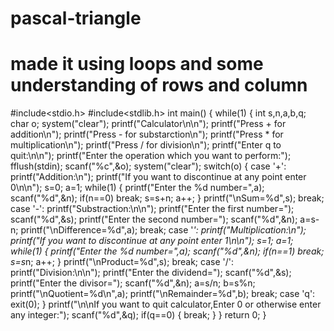 # pascal-triangle
# made it using loops and some understanding of rows and column
#include<stdio.h>
#include<stdlib.h>
int main()
{
	while(1)
	{
		int s,n,a,b,q;
		char o;
		system("clear");
		printf("Calculator\n\n");
		printf("Press + for addition\n");
		printf("Press - for substarction\n");
		printf("Press * for multiplication\n");
		printf("Press / for division\n");
		printf("Enter q to quit:\n\n");
		printf("Enter the operation which you want to perform:");
		fflush(stdin);
		scanf("%c",&o);
		system("clear");
		switch(o)
		{
			case '+':
				printf("Addition:\n");
				printf("If you want to discontinue at any point enter 0\n\n");
				s=0;
				a=1;
				while(1)
				{
					printf("Enter the %d number=",a);
					scanf("%d",&n);
					if(n==0)
					break;
					s=s+n;
					a++;
				}
				printf("\nSum=%d",s);
				break;
			case '-':
				printf("Substraction:\n\n");
				printf("Enter the first number=");
				scanf("%d",&s);
				printf("Enter the second number=");
				scanf("%d",&n);
				a=s-n;
				printf("\nDifference=%d",a);
				break;
			case '*':
				printf("Multiplication:\n");
				printf("If you want to discontinue at any point enter 1\n\n");
				s=1;
				a=1;
				while(1)
				{
					printf("Enter the %d number=",a);
					scanf("%d",&n);
					if(n==1)
					break;
					s=s*n;
					a++;
				}
				printf("\nProduct=%d",s);
				break;
			case '/':
				printf("Division:\n\n");
				printf("Enter the dividend=");
				scanf("%d",&s);
				printf("Enter the divisor=");
				scanf("%d",&n);
				a=s/n;
				b=s%n;
				printf("\nQuotient=%d\n",a);
				printf("\nRemainder=%d",b);
				break;
			case 'q':
				exit(0);
		}
		printf("\n\nIf you want to quit calculator,Enter 0 or otherwise enter any integer:");
		scanf("%d",&q);
		if(q==0)
		{
			break;
		}
	}
	return 0;
}
